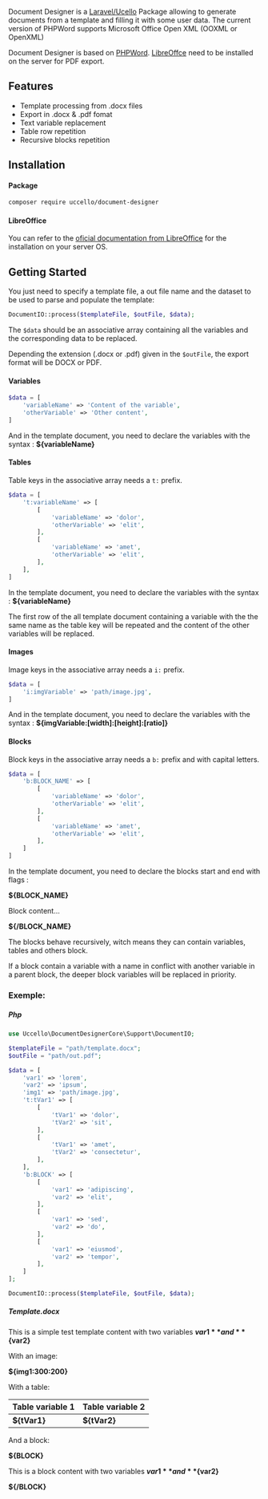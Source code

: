 Document Designer is a [Laravel/Ucello](https://github.com/uccellolabs/uccello) Package allowing to generate documents from a template and filling it with some user data. The current version of PHPWord supports Microsoft Office Open XML (OOXML or OpenXML)

Document Designer is based on [PHPWord](https://github.com/PHPOffice/PHPWord).
[LibreOffce](https://www.libreoffice.org) need to be installed on the server for PDF export.

## Features

- Template processing from .docx files
- Export in .docx & .pdf fomat
- Text variable replacement
- Table row repetition
- Recursive blocks repetition



## Installation

#### Package
```bash
composer require uccello/document-designer
```


#### LibreOffice
You can refer to the [oficial documentation from LibreOffice](https://www.libreoffice.org/get-help/install-howto/) for the installation on your server OS.



## Getting Started

You just need to specify a template file, a out file name and the dataset to be used to parse and populate the template:

```php
DocumentIO::process($templateFile, $outFile, $data);
```

The `$data`  should be an associative array containing all the variables and the corresponding data to be replaced.

Depending the extension (.docx or .pdf) given in the `$outFile`, the export format will be DOCX or PDF.



#### Variables

```php
$data = [
    'variableName' => 'Content of the variable',
    'otherVariable' => 'Other content',
]
```

And in the template document, you need to declare the variables with the syntax : **${variableName}**



#### Tables

Table keys in the associative array needs a `t:` prefix.

```php
$data = [
    't:variableName' => [
        [
            'variableName' => 'dolor',
            'otherVariable' => 'elit',
        ],
        [
            'variableName' => 'amet',
            'otherVariable' => 'elit',
        ],
    ],
]
```

In the template document, you need to declare the variables with the syntax : **${variableName}**

The first row of the all template document containing a variable with the the same name as the table key will be repeated and the content of the other variables will be replaced.



#### Images

Image keys in the associative array needs a `i:` prefix.

```php
$data = [
    'i:imgVariable' => 'path/image.jpg',
]
```

And in the template document, you need to declare the variables with the syntax : **${imgVariable:[width]:[height]:[ratio]}**



#### Blocks

Block keys in the associative array needs a `b:` prefix and with capital letters.

```php
$data = [
    'b:BLOCK_NAME' => [
        [
            'variableName' => 'dolor',
            'otherVariable' => 'elit',
        ],
        [
            'variableName' => 'amet',
            'otherVariable' => 'elit',
        ],
    ]
]
```

In the template document, you need to declare the blocks start and end with flags :

**${BLOCK_NAME}**

Block content...

**${/BLOCK_NAME}**



The blocks behave recursively, witch means they can contain variables, tables and others block.

If a block contain a variable with a name in conflict with another variable in a parent block, the deeper block variables will be replaced in priority.



### Exemple:

##### Php

```php
use Uccello\DocumentDesignerCore\Support\DocumentIO;

$templateFile = "path/template.docx";
$outFile = "path/out.pdf";

$data = [
    'var1' => 'lorem',
    'var2' => 'ipsum',
    'img1' => 'path/image.jpg',
    't:tVar1' => [
        [
            'tVar1' => 'dolor',
            'tVar2' => 'sit',
        ],
        [
            'tVar1' => 'amet',
            'tVar2' => 'consectetur',
        ],
    ],
    'b:BLOCK' => [
        [
            'var1' => 'adipiscing',
            'var2' => 'elit',
        ],
        [
            'var1' => 'sed',
            'var2' => 'do',
        ],
        [
            'var1' => 'eiusmod',
            'var2' => 'tempor',
        ],
    ]
];

DocumentIO::process($templateFile, $outFile, $data);
```



##### Template.docx

This is a simple test template content with two variables **${var1}** and **${var2}**

With an image:

**${img1:300:200}**

With a table:

| Table variable 1 | Table variable 2 |
| ---------------- | ---------------- |
| **${tVar1}**     | **${tVar2}**     |

And a block:

**${BLOCK}**

This is a block content with two variables **${var1}** and **${var2}**

**${/BLOCK}**
